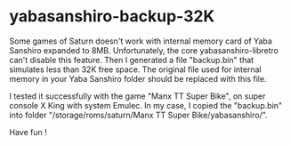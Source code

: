 # yabasanshiro-backup-32K

Some games of Saturn doesn't work with internal memory card of Yaba Sanshiro expanded to 8MB.
Unfortunately, the core yabasanshiro-libretro can't disable this feature.
Then I generated a file "backup.bin" that simulates less than 32K free space.
The original file used for internal memory in your Yaba Sanshiro folder should be replaced with this file.


I tested it successfully with the game "Manx TT Super Bike", on super console X King with system Emulec.
In my case, I copied the "backup.bin" into folder "/storage/roms/saturn/Manx TT Super Bike/yabasanshiro/".

Have fun !



